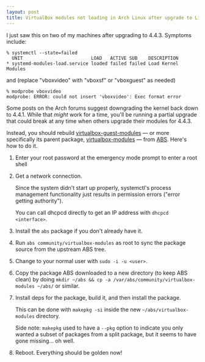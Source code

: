 ```yaml
---
layout: post
title: VirtualBox modules not loading in Arch Linux after upgrade to Linux 4.4.3
---
```


I just saw this on two of my machines after upgrading to 4.4.3. Symptoms
include:

    % systemctl --state=failed
      UNIT                         LOAD   ACTIVE SUB    DESCRIPTION
    * systemd-modules-load.service loaded failed failed Load Kernel Modules

and (replace "vboxvideo" with "vboxsf" or "vboxguest" as needed)

    % modprobe vboxvideo
    modprobe: ERROR: could not insert 'vboxvideo': Exec format error

Some posts on the Arch forums suggest downgrading the kernel back down to
4.4.1. While that *might* work for a time, you'll be running a partial upgrade
that could break at any time when others upgrade their modules for 4.4.3.

Instead, you should rebuild [virtualbox-guest-modules][] &mdash; or more
specifically its parent package, [virtualbox-modules][] &mdash; from [ABS][].
Here's how to do it.

[virtualbox-guest-modules]: https://www.archlinux.org/packages/community/x86_64/virtualbox-guest-modules/
[virtualbox-modules]: https://www.archlinux.org/packages/community/x86_64/virtualbox-modules/
[ABS]: https://www.archlinux.org/packages/community/x86_64/virtualbox-modules/

1. Enter your root password at the emergency mode prompt to enter a root shell
2. Get a network connection.

   Since the system didn't start up properly, systemctl's process management
   functionality just results in permission errors ("error getting authority").

   You can call dhcpcd directly to get an IP address with `dhcpcd <interface>`.
3. Install the `abs` package if you don't already have it.
4. Run `abs community/virtualbox-modules` as root to sync the package source
   from the upstream ABS tree.
5. Change to your normal user with `sudo -i -u <user>`.
6. Copy the package ABS downloaded to a new directory (to keep ABS clean) by
   doing `mkdir ~/abs && cp -a /var/abs/community/virtualbox-modules ~/abs/` or
   similar.
7. Install deps for the package, build it, and then install the package.

   This can be done with `makepkg -si` inside the new
   `~/abs/virtualbox-modules` directory.

   Side note: `makepkg` used to have a `--pkg` option to indicate you only
   wanted a subset of packages from a split package, but it seems to have gone
   missing... oh well.
8. Reboot. Everything should be golden now!
